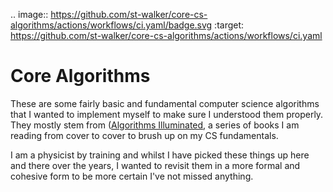 .. image:: https://github.com/st-walker/core-cs-algorithms/actions/workflows/ci.yaml/badge.svg
        :target: https://github.com/st-walker/core-cs-algorithms/actions/workflows/ci.yaml


# Core Algorithms #

These are some fairly basic and fundamental computer science
algorithms that I wanted to implement myself to make sure I understood
them properly.  They mostly stem from ([Algorithms
Illuminated](https://www.algorithmsilluminated.org), a series of books
I am reading from cover to cover to brush up on my CS fundamentals.

I am a physicist by training and whilst I have picked these things up
here and there over the years, I wanted to revisit them in a more
formal and cohesive form to be more certain I've not missed anything.
